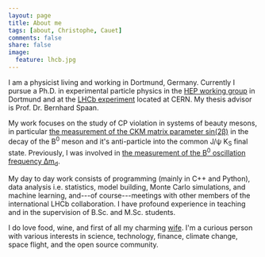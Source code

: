 ```yaml
---
layout: page
title: About me
tags: [about, Christophe, Cauet]
comments: false
share: false
image:
  feature: lhcb.jpg
---
```


I am a physicist living and working in Dortmund, Germany. Currently I pursue a Ph.D. in experimental particle physics in the [HEP working group](http://www.physik.uni-dortmund.de/E5/) in Dortmund and at the [LHCb experiment](http://lhcb-public.web.cern.ch/lhcb-public/) located at CERN. My thesis advisor is Prof. Dr. Bernhard Spaan.

My work focuses on the study of CP violation in systems of beauty mesons, in particular [the measurement of the CKM matrix parameter sin(2β)](http://arxiv.org/abs/1503.07089) in the decay of the B<sup>0</sup> meson and it's anti-particle into the common J/ψ K<sub>S</sub> final state. Previously, I was involved in [the measurement of the B<sup>0</sup> oscillation frequency ∆m<sub>d</sub>](http://arxiv.org/abs/1210.6750).

My day to day work consists of programming (mainly in C++ and Python), data analysis i.e. statistics, model building, Monte Carlo simulations, and machine learning, and---of course---meetings with other members of the international LHCb collaboration. I have profound experience in teaching and in the supervision of B.Sc. and M.Sc. students.

I do love food, wine, and first of all my charming [wife](http://eva.cauet.de). I'm a curious person with various interests in science, technology, finance, climate change, space flight, and the open source community.

